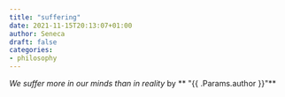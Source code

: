 ```yaml
---
title: "suffering"
date: 2021-11-15T20:13:07+01:00
author: Seneca
draft: false
categories:
- philosophy
---
```


*We suffer more in our minds than in reality* by ** "{{ .Params.author }}"**
